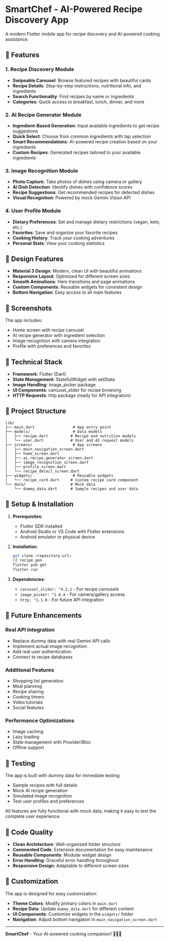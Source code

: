 # SmartChef - AI-Powered Recipe Discovery App

A modern Flutter mobile app for recipe discovery and AI-powered cooking assistance.

## 🍳 Features

### 1. Recipe Discovery Module
- **Swipeable Carousel**: Browse featured recipes with beautiful cards
- **Recipe Details**: Step-by-step instructions, nutritional info, and ingredients
- **Search Functionality**: Find recipes by name or ingredients
- **Categories**: Quick access to breakfast, lunch, dinner, and more

### 2. AI Recipe Generator Module
- **Ingredient-Based Generation**: Input available ingredients to get recipe suggestions
- **Quick Select**: Choose from common ingredients with tap selection
- **Smart Recommendations**: AI-powered recipe creation based on your ingredients
- **Custom Recipes**: Generated recipes tailored to your available ingredients

### 3. Image Recognition Module
- **Photo Capture**: Take photos of dishes using camera or gallery
- **AI Dish Detection**: Identify dishes with confidence scores
- **Recipe Suggestions**: Get recommended recipes for detected dishes
- **Visual Recognition**: Powered by mock Gemini Vision API

### 4. User Profile Module
- **Dietary Preferences**: Set and manage dietary restrictions (vegan, keto, etc.)
- **Favorites**: Save and organize your favorite recipes
- **Cooking History**: Track your cooking adventures
- **Personal Stats**: View your cooking statistics

## 🎨 Design Features

- **Material 3 Design**: Modern, clean UI with beautiful animations
- **Responsive Layout**: Optimized for different screen sizes
- **Smooth Animations**: Hero transitions and page animations
- **Custom Components**: Reusable widgets for consistent design
- **Bottom Navigation**: Easy access to all main features

## 📱 Screenshots

The app includes:
- Home screen with recipe carousel
- AI recipe generator with ingredient selection
- Image recognition with camera integration
- Profile with preferences and favorites

## 🚀 Technical Stack

- **Framework**: Flutter (Dart)
- **State Management**: StatefulWidget with setState
- **Image Handling**: image_picker package
- **UI Components**: carousel_slider for recipe browsing
- **HTTP Requests**: http package (ready for API integration)

## 📁 Project Structure

```
lib/
├── main.dart                 # App entry point
├── models/                   # Data models
│   ├── recipe.dart          # Recipe and nutrition models
│   └── user.dart            # User and AI request models
├── screens/                  # App screens
│   ├── main_navigation_screen.dart
│   ├── home_screen.dart
│   ├── ai_recipe_generator_screen.dart
│   ├── image_recognition_screen.dart
│   ├── profile_screen.dart
│   └── recipe_detail_screen.dart
├── widgets/                  # Reusable widgets
│   └── recipe_card.dart     # Custom recipe card component
└── data/                    # Mock data
    └── dummy_data.dart      # Sample recipes and user data
```

## 🔧 Setup & Installation

1. **Prerequisites**:
   - Flutter SDK installed
   - Android Studio or VS Code with Flutter extensions
   - Android emulator or physical device

2. **Installation**:
   ```bash
   git clone <repository-url>
   cd recipe_gen
   flutter pub get
   flutter run
   ```

3. **Dependencies**:
   - `carousel_slider: ^4.2.1` - For recipe carousels
   - `image_picker: ^1.0.4` - For camera/gallery access
   - `http: ^1.1.0` - For future API integration

## 🎯 Future Enhancements

### Real API Integration
- Replace dummy data with real Gemini API calls
- Implement actual image recognition
- Add real user authentication
- Connect to recipe databases

### Additional Features
- Shopping list generation
- Meal planning
- Recipe sharing
- Cooking timers
- Video tutorials
- Social features

### Performance Optimizations
- Image caching
- Lazy loading
- State management with Provider/Bloc
- Offline support

## 🧪 Testing

The app is built with dummy data for immediate testing:
- Sample recipes with full details
- Mock AI recipe generation
- Simulated image recognition
- Test user profiles and preferences

All features are fully functional with mock data, making it easy to test the complete user experience.

## 📝 Code Quality

- **Clean Architecture**: Well-organized folder structure
- **Commented Code**: Extensive documentation for easy maintenance
- **Reusable Components**: Modular widget design
- **Error Handling**: Graceful error handling throughout
- **Responsive Design**: Adaptable to different screen sizes

## 🎨 Customization

The app is designed for easy customization:
- **Theme Colors**: Modify primary colors in `main.dart`
- **Recipe Data**: Update `dummy_data.dart` for different content
- **UI Components**: Customize widgets in the `widgets/` folder
- **Navigation**: Adjust bottom navigation in `main_navigation_screen.dart`

---

**SmartChef** - Your AI-powered cooking companion! 👨‍🍳✨
